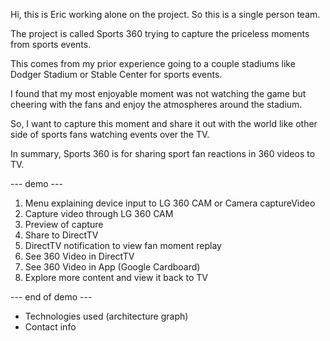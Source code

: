 Hi, this is Eric working alone on the project. So this is a single person team.

The project is called Sports 360 trying to capture the priceless moments from sports events.

This comes from my prior experience going to a couple stadiums like Dodger Stadium or Stable Center for sports events.

I found that my most enjoyable moment was not watching the game but cheering with the fans and enjoy the atmospheres around the stadium.

So, I want to capture this moment and share it out with the world like other side of sports fans watching events over the TV.

In summary, Sports 360 is for sharing sport fan reactions in 360 videos to TV.

--- demo ---

1. Menu explaining device input to LG 360 CAM or Camera captureVideo
2. Capture video through LG 360 CAM
3. Preview of capture
4. Share to DirectTV
5. DirectTV notification to view fan moment replay
6. See 360 Video in DirectTV
7. See 360 Video in App (Google Cardboard)
8. Explore more content and view it back to TV

--- end of demo ---

* Technologies used (architecture graph)
* Contact info
